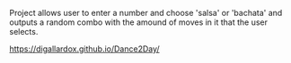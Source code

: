 Project allows user to enter a number and choose 'salsa' or 'bachata' and outputs a random combo with the amound of moves in it that the user selects.

https://digallardox.github.io/Dance2Day/
